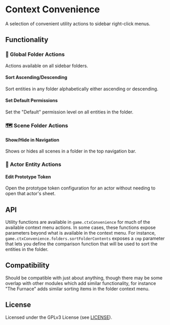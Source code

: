 # Context Convenience

A selection of convenient utility actions to sidebar right-click menus.

## Functionality

### 📁 Global Folder Actions

Actions available on all sidebar folders.

#### Sort Ascending/Descending

Sort entities in any folder alphabetically either ascending or descending.

#### Set Default Permissions

Set the "Default" permission level on all entities in the folder.

### 🗺️ Scene Folder Actions

#### Show/Hide in Navigation

Shows or hides all scenes in a folder in the top navigation bar.

### 🧑 Actor Entity Actions

#### Edit Prototype Token

Open the prototype token configuration for an actor without needing to open that actor's sheet.

## API

Utility functions are available in `game.ctxConvenience` for much of the available context menu actions. In some cases, these functions expose parameters beyond what is available in the context menu. For instance, `game.ctxConvenience.folders.sortFolderContents` exposes a `cmp` parameter that lets you define the comparison function that will be used to sort the entities in the folder.

## Compatibility

Should be compatible with just about anything, though there may be some overlap with other modules which add similar functionality, for instance "The Furnace" adds similar sorting items in the folder context menu.

## License

Licensed under the GPLv3 License (see [LICENSE](LICENSE)).
